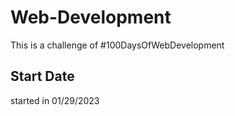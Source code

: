 # Web-Development

This is a challenge of #100DaysOfWebDevelopment 

## Start Date

started in 01/29/2023
